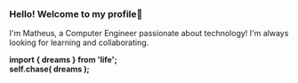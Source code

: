 ### Hello! Welcome to my profile👋

I'm Matheus, a Computer Engineer passionate about technology! I'm always looking for learning and collaborating.

<strong>import { dreams } from 'life';</strong> <br>
<strong>self.chase( dreams );</strong>



<!--  <div style="display: inline_block"><br>
  <img align="center" alt="Mat-Js"  width="40" src="https://cdn.jsdelivr.net/gh/devicons/devicon/icons/javascript/javascript-plain.svg">
  <img align="center" alt="Mat-React"  width="40" src="https://cdn.jsdelivr.net/gh/devicons/devicon/icons/react/react-original-wordmark.svg">
  <img align="center" alt="Mat-HTML"  width="40" src="https://cdn.jsdelivr.net/gh/devicons/devicon/icons/html5/html5-original-wordmark.svg">
  <img align="center" alt="Mat-CSS"  width="40" src="https://cdn.jsdelivr.net/gh/devicons/devicon/icons/css3/css3-original-wordmark.svg">
  <img align="center" alt="Mat-Python" width="40" src="https://cdn.jsdelivr.net/gh/devicons/devicon/icons/python/python-original-wordmark.svg">
  <img align="center" alt="Mat-Php" height="55" src="https://cdn.jsdelivr.net/gh/devicons/devicon/icons/php/php-plain.svg">
  <img align="center" alt="Mat-Java" height="55" src="https://cdn.jsdelivr.net/gh/devicons/devicon/icons/java/java-original-wordmark.svg">
  </div><br>
-->

  
<!--
**mmdes/mmdes** is a ✨ _special_ ✨ repository because its `README.md` (this file) appears on your GitHub profile.

Here are some ideas to get you started:

- 🔭 I’m currently working on ...
- 🌱 I’m currently learning ...
- 👯 I’m looking to collaborate on ...
- 🤔 I’m looking for help with ...
- 💬 Ask me about ...
- 📫 How to reach me: ...
- 😄 Pronouns: ...
- ⚡ Fun fact: ...
-->
